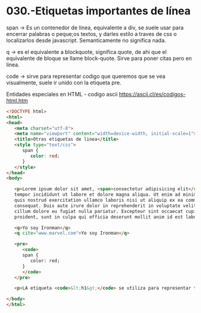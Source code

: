 030.-Etiquetas importantes de línea
===

span -> Es un contenedor de linea, equivalente a div, se suele usar para encerrar palabras o peque;os textos, y darles estilo a traves de css o localizarlos desde javascript. Semanticamente no significa nada.

q -> es el equivalente a blockquote, significa quote, de ahi que el equivalente de bloque se llame block-quote. Sirve para poner citas pero en linea.

code -> sirve para representar codigo que queremos que se vea visualmente, suele ir unido con la etiqueta pre.

Entidades especiales en HTML - codigo ascii
https://ascii.cl/es/codigos-html.htm


```html
<!DOCTYPE html>
<html>
<head>
   <meta charset="utf-8">
   <meta name="viewport" content="width=device-width, initial-scale=1">
   <title>Otras etiquetas de linea</title>
   <style type="text/css">
      span {
         color: red;
      }
   </style>
</head>
<body>

   <p>Lorem ipsum dolor sit amet, <span>consectetur adipisicing elit</span>, sed do eiusmod
   tempor incididunt ut labore et dolore magna aliqua. Ut enim ad minim veniam,
   quis nostrud exercitation ullamco laboris nisi ut aliquip ex ea commodo
   consequat. Duis aute irure dolor in reprehenderit in voluptate velit esse
   cillum dolore eu fugiat nulla pariatur. Excepteur sint occaecat cupidatat non
   proident, sunt in culpa qui officia deserunt mollit anim id est laborum.</p>

   <q>Yo soy Ironman</q>
   <q cite="www.marvel.com">Yo soy Ironman</q>

   <pre>
      <code>
      span {
         color: red;
      }
      </code>
   </pre>

   <p>LA etiqueta <code>&lt;h1&gt;</code> se utiliza para representar titulos de primer nivel</p>

</body>
</html>
```